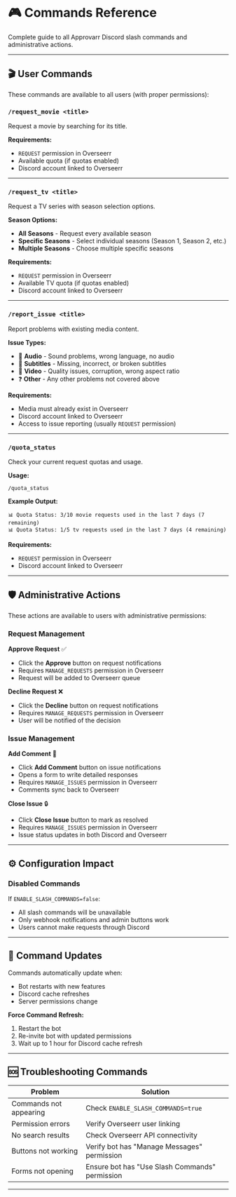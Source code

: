 # 🎮 Commands Reference

Complete guide to all Approvarr Discord slash commands and administrative actions.

---

## 🎬 User Commands

These commands are available to all users (with proper permissions):

### `/request_movie <title>`

Request a movie by searching for its title.

**Requirements:**
- `REQUEST` permission in Overseerr
- Available quota (if quotas enabled)
- Discord account linked to Overseerr

---

### `/request_tv <title>`

Request a TV series with season selection options.

**Season Options:**
- **All Seasons** - Request every available season
- **Specific Seasons** - Select individual seasons (Season 1, Season 2, etc.)
- **Multiple Seasons** - Choose multiple specific seasons

**Requirements:**
- `REQUEST` permission in Overseerr
- Available TV quota (if quotas enabled)
- Discord account linked to Overseerr

---

### `/report_issue <title>`

Report problems with existing media content.

**Issue Types:**
- 🎵 **Audio** - Sound problems, wrong language, no audio
- 📝 **Subtitles** - Missing, incorrect, or broken subtitles
- 🎥 **Video** - Quality issues, corruption, wrong aspect ratio
- ❓ **Other** - Any other problems not covered above

**Requirements:**
- Media must already exist in Overseerr
- Discord account linked to Overseerr
- Access to issue reporting (usually `REQUEST` permission)

---

### `/quota_status`

Check your current request quotas and usage.

**Usage:**
```
/quota_status
```

**Example Output:**
```
📊 Quota Status: 3/10 movie requests used in the last 7 days (7 remaining)
📊 Quota Status: 1/5 tv requests used in the last 7 days (4 remaining)
```

**Requirements:**
- `REQUEST` permission in Overseerr
- Discord account linked to Overseerr

---

## 🛡️ Administrative Actions

These actions are available to users with administrative permissions:

### Request Management

**Approve Request** ✅
- Click the **Approve** button on request notifications
- Requires `MANAGE_REQUESTS` permission in Overseerr
- Request will be added to Overseerr queue

**Decline Request** ❌
- Click the **Decline** button on request notifications
- Requires `MANAGE_REQUESTS` permission in Overseerr
- User will be notified of the decision

### Issue Management

**Add Comment** 💬
- Click **Add Comment** button on issue notifications
- Opens a form to write detailed responses
- Requires `MANAGE_ISSUES` permission in Overseerr
- Comments sync back to Overseerr

**Close Issue** 🔒
- Click **Close Issue** button to mark as resolved
- Requires `MANAGE_ISSUES` permission in Overseerr
- Issue status updates in both Discord and Overseerr

---

## ⚙️ Configuration Impact

### Disabled Commands

If `ENABLE_SLASH_COMMANDS=false`:
- All slash commands will be unavailable
- Only webhook notifications and admin buttons work
- Users cannot make requests through Discord

---

## 🔄 Command Updates

Commands automatically update when:
- Bot restarts with new features
- Discord cache refreshes
- Server permissions change

**Force Command Refresh:**
1. Restart the bot
2. Re-invite bot with updated permissions
3. Wait up to 1 hour for Discord cache refresh

---

## 🆘 Troubleshooting Commands

| Problem | Solution |
|---------|----------|
| Commands not appearing | Check `ENABLE_SLASH_COMMANDS=true` |
| Permission errors | Verify Overseerr user linking |
| No search results | Check Overseerr API connectivity |
| Buttons not working | Verify bot has "Manage Messages" permission |
| Forms not opening | Ensure bot has "Use Slash Commands" permission |

---
